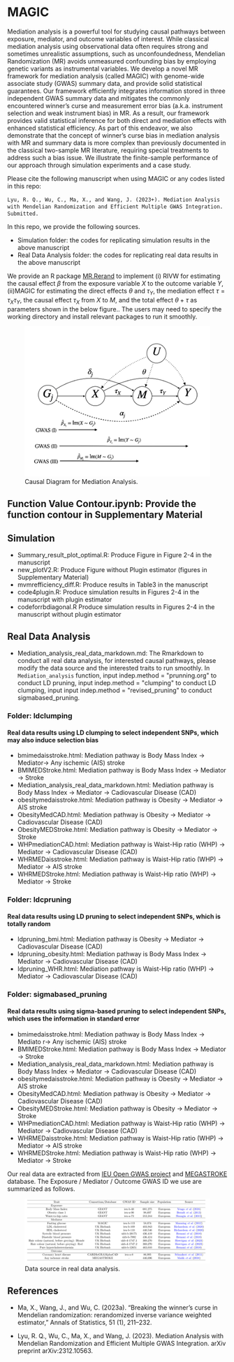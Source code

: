 # MAGIC

Mediation analysis is a powerful tool for studying causal pathways between exposure, mediator, and outcome variables of interest. While classical mediation analysis using observational data often requires strong and sometimes unrealistic assumptions, such as unconfoundedness, Mendelian Randomization (MR) avoids unmeasured confounding bias by employing genetic variants as instrumental variables. We develop a novel MR framework for mediation analysis (called MAGIC) with
genome-wide associate study (GWAS) summary data, and provide solid statistical guarantees. Our framework efficiently integrates information stored in three independent GWAS summary data and mitigates the commonly encountered winner’s curse and measurement error bias (a.k.a. instrument selection and weak instrument bias) in MR. As a result, our framework provides valid statistical inference for both direct and mediation effects with enhanced statistical efficiency. As part of this endeavor, we also demonstrate that the concept of winner’s curse bias in mediation analysis with MR and summary data is more complex than previously documented in the classical two-sample MR literature, requiring special treatments to address such a bias issue.  We illustrate the finite-sample performance of our approach through simulation experiments and a case study.


Please cite the following manuscript when using MAGIC or any codes listed in this repo:
~~~
Lyu, R. Q., Wu, C., Ma, X., and Wang, J. (2023+). Mediation Analysis with Mendelian Randomization and Efficient Multiple GWAS Integration. Submitted.
~~~

In this repo, we provide the following sources.

- Simulation folder: the codes for replicating simulation results in the above manuscript
- Real Data Analysis folder: the codes for replicating real data results in the above manuscript

We provide an R package [MR.Rerand](https://github.com/LQRrrrr/MR.Rerand) to implement (i) RIVW for estimating the causal effect $\beta$ from the exposure variable $X$ to the outcome variable $Y$, (ii)MAGIC for estimating the direct effects $\theta$ and $\tau_Y$, the mediation effect $\tau=\tau_X\tau_Y$, the causal effect $\tau_X$ from $X$ to $M$, and the total effect $\theta+\tau$ as parameters shown in the below figure.. The users may need to specify the working directory and install relevant packages to run it smoothly.

<figure>
  <img src="figures/causal_diagram.jpeg" alt="Example Image">
  <figcaption>Causal Diagram for Mediation Analysis.</figcaption>
</figure>

## Function Value Contour.ipynb: Provide the function contour in Supplementary Material

## Simulation
- Summary_result_plot_optimal.R: Produce Figure in Figure 2-4 in the manuscript
- new_plotV2.R: Produce Figure without Plugin estimator (figures in Supplementary Material)
- mvmrefficiency_diff.R: Produce results in Table3 in the manuscript
- code4plugin.R: Produce simulation results in Figures 2-4 in the manuscript with plugin estimator
- codeforrbdiagonal.R Produce simulation results in Figures 2-4 in the manuscript without plugin estimator

## Real Data Analysis
- Mediation_analysis_real_data_markdown.md: The Rmarkdown to conduct all real data analysis, for interested causal pathways, please modify the data source and the interested traits to run smoothly. In `Mediation_analysis` function, input indep.method = "prunning.org" to conduct LD pruning, input indep.method = "clumping" to conduct LD clumping, input  input indep.method = "revised_pruning" to conduct sigmabased_pruning.
### Folder: ldclumping
#### Real data results using LD clumping to select independent SNPs, which may also induce selection bias
- bmimedaisstroke.html: Mediation pathway is Body Mass Index -> Mediator-> Any ischemic (AIS) stroke 
- BMIMEDStroke.html: Mediation pathway is Body Mass Index -> Mediator -> Stroke
- Mediation_analysis_real_data_markdown.html: Mediation pathway is Body Mass Index -> Mediator -> Cadiovascular Disease (CAD)
- obesitymedaisstroke.html: Mediation pathway is Obesity -> Mediator -> AIS stroke
- ObesityMedCAD.html: Mediation pathway is Obesity -> Mediator -> Cadiovascular Disease (CAD)
- ObesityMEDStroke.html: Mediation pathway is Obesity -> Mediator -> Stroke
- WHPmediationCAD.html: Mediation pathway is Waist-Hip ratio (WHP) -> Mediator -> Cadiovascular Disease (CAD)
- WHRMEDaisstroke.html: Mediation pathway is Waist-Hip ratio (WHP) -> Mediator -> AIS stroke
- WHRMEDStroke.html: Mediation pathway is Waist-Hip ratio (WHP) -> Mediator -> Stroke
### Folder: ldcpruning
#### Real data results using LD pruning to select independent SNPs, which is totally random 
- ldpruning_bmi.html: Mediation pathway is Obesity -> Mediator -> Cadiovascular Disease (CAD)
- ldpruning_obesity.html: Mediation pathway is Body Mass Index -> Mediator -> Cadiovascular Disease (CAD)
- ldpruning_WHR.html: Mediation pathway is Waist-Hip ratio (WHP) -> Mediator -> Cadiovascular Disease (CAD)
### Folder: sigmabased_pruning
#### Real data results using sigma-based pruning to select independent SNPs, which uses the information in standard error
- bmimedaisstroke.html: Mediation pathway is Body Mass Index -> Mediato r-> Any ischemic (AIS) stroke 
- BMIMEDStroke.html: Mediation pathway is Body Mass Index -> Mediator -> Stroke
- Mediation_analysis_real_data_markdown.html: Mediation pathway is Body Mass Index -> Mediator -> Cadiovascular Disease (CAD)
- obesitymedaisstroke.html: Mediation pathway is Obesity -> Mediator -> AIS stroke
- ObesityMedCAD.html: Mediation pathway is Obesity -> Mediator -> Cadiovascular Disease (CAD)
- ObesityMEDStroke.html: Mediation pathway is Obesity -> Mediator -> Stroke
- WHPmediationCAD.html: Mediation pathway is Waist-Hip ratio (WHP) -> Mediator -> Cadiovascular Disease (CAD)
- WHRMEDaisstroke.html: Mediation pathway is Waist-Hip ratio (WHP) -> Mediator -> AIS stroke
- WHRMEDStroke.html: Mediation pathway is Waist-Hip ratio (WHP) -> Mediator -> Stroke

Our real data are extracted from [IEU Open GWAS project](https://gwas.mrcieu.ac.uk/) and [MEGASTROKE](https://megastroke.org/) database. The Exposure / Mediator / Outcome GWAS ID we use are summarized as follows.

<figure>
  <img src="figures/datasource.png" alt="Example Image">
  <figcaption>Data source in real data analysis.</figcaption>
</figure>

## References

- Ma, X., Wang, J., and Wu, C. (2023a). “Breaking the winner’s curse in Mendelian randomization: rerandomized inverse variance weighted estimator,” Annals of Statistics, 51 (1), 211–232.

- Lyu, R. Q., Wu, C., Ma, X., and Wang, J. (2023). Mediation Analysis with Mendelian Randomization and Efficient Multiple GWAS Integration. arXiv preprint arXiv:2312.10563.

